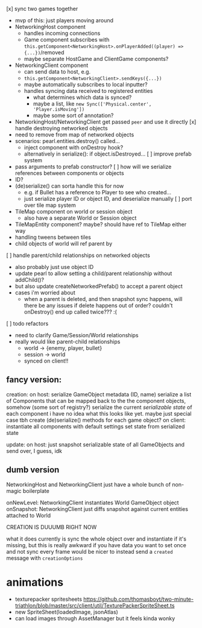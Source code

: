 [x] sync two games together
  - mvp of this: just players moving around
  - NetworkingHost component
    - handles incoming connections
    - Game component subscribes with `this.getComponent<NetworkingHost>.onPlayerAdded((player) => {...})`/removed
    - maybe separate HostGame and ClientGame components?
  - NetworkingClient component
    - can send data to host, e.g.
    - `this.getComponent<NetworkingClient>.sendKeys({...})`
    - maybe automatically subscribes to local inputter?
    - handles syncing data received to registered entities
      - what determines which data is synced?
      - maybe a list, like `new Sync(['Physical.center', 'Player.isMoving'])`
      - maybe some sort of annotation?
  - NetworkingHost/NetworkingClient get passed `peer` and use it directly
[x] handle destroying networked objects
  - need to remove from map of networked objects
  - scenarios: pearl.entities.destroy() called...
    - inject component with onDestroy hook?
    - alternatively in serialize(): if object.isDestroyed...
[ ] improve prefab system
  - pass arguments to prefab constructor?
[ ] how will we serialize references between components or objects
  - ID?
  - (de)serialize() can sorta handle this for now
    - e.g. if Bullet has a reference to Player to see who created...
    - just serialize player ID or object ID, and deserialize manually
[ ] port over tile map system
  - TileMap component on world or session object
    - also have a separate World or Session object
  - TileMapEntity component? maybe? should have ref to TileMap either way
  - handling tweens between tiles
  - child objects of world will ref parent by 


[ ] handle parent/child relationships on networked objects
  - also probably just use object ID
  - update pearl to allow setting a child/parent relationship without addChild()?
  - but also update createNetworkedPrefab() to accept a parent object
  - cases i'm worried about
    - when a parent is deleted, and then snapshot sync happens, will there be any issues if delete happens out of order? couldn't onDestroy() end up called twice??? :(

[ ] todo refactors
  - need to clarify Game/Session/World relationships
  - really would like parent-child relationships
    - world -> {enemy, player, bullet}
    - session -> world
    - synced on client!!

## fancy version:

creation:
  on host:
    serialize GameObject metadata (ID, name)
    serialize a list of Components that can be mapped back to the the component objects, somehow (some sort of registry?)
    serialize the current *serializable state* of each component
      i have no idea what this looks like yet. maybe just special case tbh
      create (de)serialize() methods for each game object?
  on client:
    instantiate all components with default settings
    set state from serialized state

update:
  on host:
    just snapshot serializable state of all GameObjects and send over, I guess, idk

## dumb version

NetworkingHost and NetworkingClient just have a whole bunch of non-magic boilerplate

onNewLevel:
  NetworkingClient instantiates World GameObject object
onSnapshot:
  NetworkingClient just diffs snapshot against current entities attached to World


CREATION IS DUUUMB RIGHT NOW

what it does currently is sync the whole object over and instantiate if it's missing, but this is really awkward if you have data you want to set once and not sync every frame
would be nicer to instead send a `created` message with `creationOptions`

# animations

- texturepacker spritesheets https://github.com/thomasboyt/two-minute-triathlon/blob/master/src/client/util/TexturePackerSpriteSheet.ts
- new SpriteSheet(loadedImage, jsonAtlas)
- can load images through AssetManager but it feels kinda wonky
